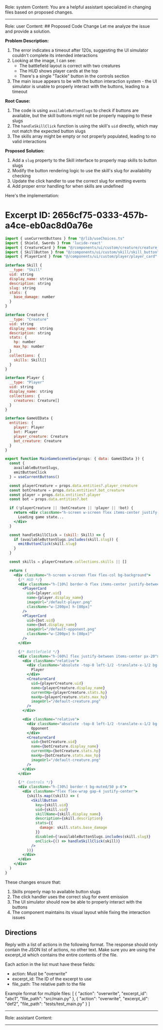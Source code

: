 Role: system
Content: You are a helpful assistant specialized in changing files based on proposed changes.
__________________
Role: user
Content: ## Proposed Code Change
Let me analyze the issue and provide a solution.

**Problem Description:**
1. The error indicates a timeout after 120s, suggesting the UI simulator couldn't complete its intended interactions
2. Looking at the image, I can see:
   - The battlefield layout is correct with two creatures
   - The HUD shows player cards at the top
   - There's a single "Tackle" button in the controls section
3. The main issue appears to be with the button interaction system - the UI simulator is unable to properly interact with the buttons, leading to a timeout

**Root Cause:**
1. The code is using `availableButtonSlugs` to check if buttons are available, but the skill buttons might not be properly mapping to these slugs
2. The `handleSkillClick` function is using the skill's `uid` directly, which may not match the expected button slugs
3. The skills array might be empty or not properly populated, leading to no valid interactions

**Proposed Solution:**
1. Add a `slug` property to the Skill interface to properly map skills to button slugs
2. Modify the button rendering logic to use the skill's slug for availability checking
3. Update the click handler to use the correct slug for emitting events
4. Add proper error handling for when skills are undefined

Here's the implementation:

# Excerpt ID: 2656cf75-0333-457b-a4ce-eb0ac8d0a76e
```jsx main_game/templates/MainGameScene.tsx
import { useCurrentButtons } from "@/lib/useChoices.ts"
import { Shield, Swords } from 'lucide-react'
import { CreatureCard } from "@/components/ui/custom/creature/creature_card"
import { SkillButton } from "@/components/ui/custom/skill/skill_button"
import { PlayerCard } from "@/components/ui/custom/player/player_card"

interface Skill {
  __type: "Skill"
  uid: string
  display_name: string
  description: string
  slug: string
  stats: {
    base_damage: number
  }
}

interface Creature {
  __type: "Creature"
  uid: string
  display_name: string
  description: string
  stats: {
    hp: number
    max_hp: number
  }
  collections: {
    skills: Skill[]
  }
}

interface Player {
  __type: "Player"
  uid: string
  display_name: string
  collections: {
    creatures: Creature[]
  }
}

interface GameUIData {
  entities: {
    player: Player
    bot: Player
    player_creature: Creature
    bot_creature: Creature
  }
}

export function MainGameSceneView(props: { data: GameUIData }) {
  const {
    availableButtonSlugs,
    emitButtonClick
  } = useCurrentButtons()

  const playerCreature = props.data.entities?.player_creature
  const botCreature = props.data.entities?.bot_creature
  const player = props.data.entities?.player
  const bot = props.data.entities?.bot

  if (!playerCreature || !botCreature || !player || !bot) {
    return <div className="h-screen w-screen flex items-center justify-center">
      Loading game state...
    </div>
  }

  const handleSkillClick = (skill: Skill) => {
    if (availableButtonSlugs.includes(skill.slug)) {
      emitButtonClick(skill.slug)
    }
  }

  const skills = playerCreature.collections.skills || []

  return (
    <div className="h-screen w-screen flex flex-col bg-background">
      {/* HUD */}
      <div className="h-[10%] border-b flex items-center justify-between px-6">
        <PlayerCard
          uid={player.uid}
          name={player.display_name}
          imageUrl="/default-player.png"
          className="w-[200px] h-[80px]"
        />
        <PlayerCard
          uid={bot.uid}
          name={bot.display_name}
          imageUrl="/default-opponent.png"
          className="w-[200px] h-[80px]"
        />
      </div>

      {/* Battlefield */}
      <div className="h-[60%] flex justify-between items-center px-20">
        <div className="relative">
          <div className="absolute -top-8 left-1/2 -translate-x-1/2 bg-primary text-primary-foreground px-3 py-1 rounded-full text-sm">
            Player
          </div>
          <CreatureCard
            uid={playerCreature.uid}
            name={playerCreature.display_name}
            currentHp={playerCreature.stats.hp}
            maxHp={playerCreature.stats.max_hp}
            imageUrl="/default-creature.png"
          />
        </div>

        <div className="relative">
          <div className="absolute -top-8 left-1/2 -translate-x-1/2 bg-destructive text-destructive-foreground px-3 py-1 rounded-full text-sm">
            Opponent
          </div>
          <CreatureCard
            uid={botCreature.uid}
            name={botCreature.display_name}
            currentHp={botCreature.stats.hp}
            maxHp={botCreature.stats.max_hp}
            imageUrl="/default-creature.png"
          />
        </div>
      </div>

      {/* Controls */}
      <div className="h-[30%] border-t bg-muted/50 p-6">
        <div className="flex flex-wrap gap-4 justify-center">
          {skills.map((skill) => (
            <SkillButton
              key={skill.uid}
              uid={skill.uid}
              skillName={skill.display_name}
              description={skill.description}
              stats={{
                damage: skill.stats.base_damage
              }}
              disabled={!availableButtonSlugs.includes(skill.slug)}
              onClick={() => handleSkillClick(skill)}
            />
          ))}
        </div>
      </div>
    </div>
  )
}
```

These changes ensure that:
1. Skills properly map to available button slugs
2. The click handler uses the correct slug for event emission
3. The UI simulator should now be able to properly interact with the buttons
4. The component maintains its visual layout while fixing the interaction issues

## Directions
Reply with a list of actions in the following format. The response should only contain the JSON list of actions, no other text.
Make sure you are using the excerpt_id which contains the entire contents of the file.

Each action in the list must have these fields:
- action: Must be "overwrite"
- excerpt_id: The ID of the excerpt to use
- file_path: The relative path to the file

Example format for multiple files:
[
    {
        "action": "overwrite",
        "excerpt_id": "abc1",
        "file_path": "src/main.py"
    },
    {
        "action": "overwrite",
        "excerpt_id": "def2",
        "file_path": "tests/test_main.py"
    }
]
__________________
Role: assistant
Content: 
__________________
